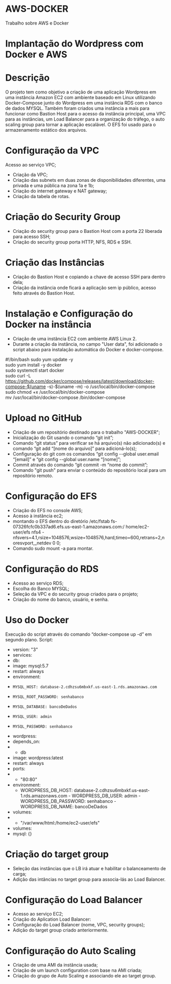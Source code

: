 # AWS-DOCKER
Trabalho sobre AWS e Docker
# Implantação do Wordpress com Docker e AWS
# Descrição
O projeto tem como objetivo a criação de uma aplicação Wordpress em uma instância Amazon EC2 com ambiente baseado em Linux utilizando Docker-Compose junto do Wordpress em uma instância RDS com o banco de dados MYSQL. Também foram criados uma instância a mais para funcionar como Bastion Host para o acesso da instância principal, uma VPC para as instâncias, um Load Balancer para a organização do tráfego, o auto scaling group para tornar a aplicação escalável. O EFS foi usado para o armazenamento estático dos arquivos.

# Configuração da VPC
Acesso ao serviço VPC;
- Criação da VPC;
- Criação das subnets em duas zonas de disponibilidades diferentes, uma privada e uma pública na zona 1a e 1b;
- Criação do internet gateway e NAT gateway;
- Criação da tabela de rotas.

# Criação do Security Group
- Criação do security group para o Bastion Host com a porta 22 liberada para acesso SSH;
- Criação do security group porta HTTP, NFS, RDS e SSH.

# Criação das Instâncias
- Criação do Bastion Host e copiando a chave de acesso SSH para dentro dela;
- Criação da instância onde ficará a aplicação sem ip público, acesso feito através do Bastion Host.
# Instalação e Configuração do Docker na instância
- Criação de uma instância EC2 com ambiente AWS Linux 2.
- Durante a criação da instância, no campo "User data", foi adicionado o script abaixo para instalação automática do Docker e docker-compose.

#!/bin/bash
sudo yum update -y  
sudo yum install -y docker  
sudo systemctl start docker  
sudo curl -L https://github.com/docker/compose/releases/latest/download/docker-compose-$(uname -s)-$(uname -m) -o /usr/local/bin/docker-compose  
sudo chmod +x /usr/local/bin/docker-compose  
mv /usr/local/bin/docker-compose /bin/docker-compose  

# Upload no GitHub
- Criação de um repositório destinado para o trabalho "AWS-DOCKER";
- Inicialização do Git usando o comando “git init”;
- Comando “git status” para verificar se há arquivo(s) não adicionado(s) e comando “git add “[nome do arquivo]” para adicioná-lo(s);
- Configuração do git com os comandos “git config --global user.email “[email]” e “git config --global user.name “[nome]”;
- Commit através do comando “git commit -m “nome do commit”;
- Comando "git push" para enviar o conteúdo do repositório local para um repositório remoto.

# Configuração do EFS
- Criação do EFS  no console AWS;
- Acesso à instância ec2;
- montando o EFS dentro do diretório /etc/fstab  fs-07326fcfc0b337ad6.efs.us-east-1.amazonaws.com:/ home/ec2-user/efs nfs4 - nfsvers=4.1,rsize=1048576,wsize=1048576,hard,timeo=600,retrans=2,noresvport,_netdev 0 0;
- Comando sudo mount -a para montar.

# Configuração do RDS
- Acesso ao serviço RDS;
- Escolha do Banco MYSQL;
- Seleção da VPC e do security group criados para o projeto;
- Criação do nome do banco, usuário, e senha.

# Uso do Docker
Execução do script através do comando “docker-compose up -d” em segundo plano.
Script:

- version: "3"
- services:
-  db:
-   image: mysql:5.7
-   restart: always
-   environment:
-     MYSQL_HOST: database-2.cdhzsu6mbxkf.us-east-1.rds.amazonaws.com
-     MYSQL_ROOT_PASSWORD: senhabanco
-     MYSQL_DATABASE: bancoDeDados
-     MYSQL_USER: admin
-     MYSQL_PASSWORD: senhabanco
 - wordpress:
  -  depends_on:
  -    - db
  -  image: wordpress:latest
  - restart: always
  -  ports:
   -   - "80:80"
   - environment:
     - WORDPRESS_DB_HOST: database-2.cdhzsu6mbxkf.us-east-1.rds.amazonaws.com
    - WORDPRESS_DB_USER: admin
    - WORDPRESS_DB_PASSWORD: senhabanco
    -  WORDPRESS_DB_NAME: bancoDeDados
   - volumes:
  -    - "/var/www/html:/home/ec2-user/efs"
- volumes:
-  mysql: {}


# Criação do target group
- Seleção das instâncias que o LB irá atuar e habilitar o balanceamento de carga;
- Adição das intâncias no target group para associa-lás ao Load Balancer.

# Configuração do Load Balancer
- Acesso ao serviço EC2;
- Criação do Aplication Load Balancer:
- Configuração do Load Balancer (nome, VPC, security groups);
- Adição do target group criado anteriormente.


# Configuração do Auto Scaling
- Criação de uma AMI da instância usada;
- Criação de um launch configuration com base na AMI criada;
- Criação do grupo de Auto Scaling e associando ele ao target group.
